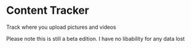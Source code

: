 # Content Tracker
Track where you upload pictures and videos

Please note this is still a beta edition. I have no libability for any data lost
